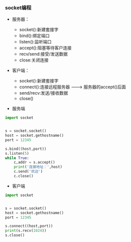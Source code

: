 ###  socket编程


 - 服务器：
   - socket():新建套接字
   - bind():绑定端口
   - listen():监听端口
   - accept():阻塞等待客户连接
   - recv/send:接受/发送数据
   - close:关闭连接

 - 客户端：                             
   - socket():新建套接字
   - connect():连接远程服务器   --->  服务器的accept()后面
   - send/recv:发送/接收数据
   - close()

- 服务端
```python
import socket


s = socket.socket()
host = socket.gethostname()
port = 12345

s.bind((host,port))
s.listen(5)
while True:
    c,addr = s.accept()
    print('连接地址：',host)
    c.send('欢迎')
    c.close()
```

- 客户端
```python
import socket


s = socket.socket()
host = socket.gethostname()
port = 12345

s.connect((host,port))
print(s.recv(1024))
s.close()
```
